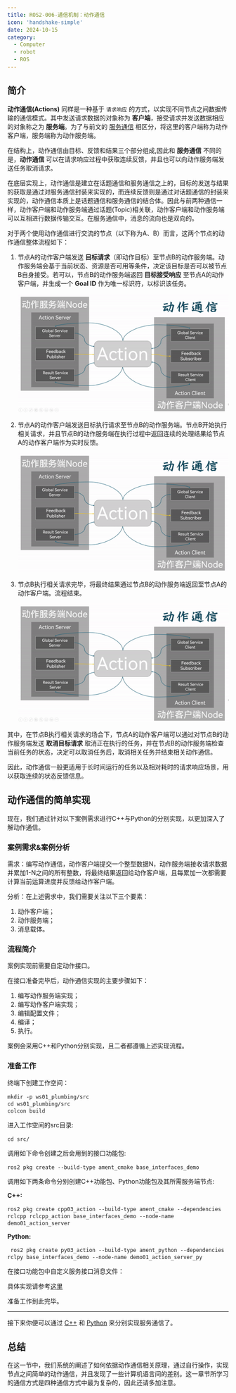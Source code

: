 ```yaml
---
title: ROS2-006-通信机制：动作通信 
icon: 'handshake-simple'
date: 2024-10-15
category:
  - Computer
  - robot
  - ROS
---
```


## 简介

**动作通信(Actions)** 同样是一种基于 `请求响应` 的方式，以实现不同节点之间数据传输的通信模式。其中发送请求数据的对象称为 **客户端**，接受请求并发送数据相应的对象称之为 **服务端**。为了与前文的 [服务通信](./2024_10_03.md) 相区分，将这里的客户端称为动作客户端，服务端称为动作服务端。

在结构上，动作通信由目标、反馈和结果三个部分组成,因此和 **服务通信** 不同的是，**动作通信** 可以在请求响应过程中获取连续反馈，并且也可以向动作服务端发送任务取消请求。

在底层实现上，动作通信是建立在话题通信和服务通信之上的，目标的发送与结果的获取是通过对服务通信封装来实现的，而连续反馈则是通过对话题通信的封装来实现的，动作通信本质上是话题通信和服务通信的结合体。因此与前两种通信一样，动作客户端和动作服务端通过话题(Topic)相关联，动作客户端和动作服务端可以互相进行数据传输交互。在服务通信中，消息的流向也是双向的。

对于两个使用动作通信进行交流的节点（以下称为A、B）而言，这两个节点的动作通信整体流程如下：

1. 节点A的动作客户端发送 **目标请求**（即动作目标）至节点B的动作服务端。动作服务端会基于当前状态、资源是否可用等条件，决定该目标是否可以被节点B自身接受。若可以，节点B的动作服务端返回 **目标接受响应** 至节点A的动作客户端，并生成一个 **Goal ID** 作为唯一标识符，以标识该任务。

    ![动作通信_过程一](./assets/Action_Communications_First.gif)

2. 节点A的动作客户端发送目标执行请求至节点B的动作服务端。节点B开始执行相关请求，并且节点B的动作服务端在执行过程中返回连续的处理结果给节点A的动作客户端作为实时反馈。

    ![动作通信_过程二](./assets/Action_Communications_Second.gif)

3. 节点B执行相关请求完毕，将最终结果通过节点B的动作服务端返回至节点A的动作客户端。流程结束。

    ![动作通信_过程三](./assets/Action_Communications_Third.gif)

其中，在节点B执行相关请求的场合下，节点A的动作客户端可以通过对节点B的动作服务端发送 **取消目标请求** 取消正在执行的任务，并在节点B的动作服务端检查当前任务的状态，决定可以取消任务后，取消相关任务并结束相关动作通信。

因此，动作通信一般更适用于长时间运行的任务以及相对耗时的请求响应场景，用以获取连续的状态反馈信息。

## 动作通信的简单实现

现在，我们通过针对以下案例需求进行C++与Python的分别实现，以更加深入了解动作通信。

### 案例需求&案例分析

需求：编写动作通信，动作客户端提交一个整型数据N，动作服务端接收请求数据并累加1-N之间的所有整数，将最终结果返回给动作客户端，且每累加一次都需要计算当前运算进度并反馈给动作客户端。

分析：在上述需求中，我们需要关注以下三个要素：

1. 动作客户端；
2. 动作服务端；
3. 消息载体。

### 流程简介

案例实现前需要自定动作接口。

在接口准备完毕后，动作通信实现的主要步骤如下：

1. 编写动作服务端实现；
2. 编写动作客户端实现；
3. 编辑配置文件；
4. 编译；
5. 执行。

案例会采用C++和Python分别实现，且二者都遵循上述实现流程。

### 准备工作

终端下创建工作空间：

```shell
mkdir -p ws01_plumbing/src
cd ws01_plumbing/src
colcon build
```

进入工作空间的src目录:

```shell
cd src/
```

调用如下命令创建之后会用到的接口功能包:

```shell
ros2 pkg create --build-type ament_cmake base_interfaces_demo

```

调用如下两条命令分别创建C++功能包、Python功能包及其所需服务端节点:

**C++:**

```shell
ros2 pkg create cpp03_action --build-type ament_cmake --dependencies rclcpp rclcpp_action base_interfaces_demo --node-name demo01_action_server
```

**Python:**

```shell
 ros2 pkg create py03_action --build-type ament_python --dependencies rclpy base_interfaces_demo --node-name demo01_action_server_py
```

在接口功能包中自定义服务接口消息文件：

具体实现请参考[这里](./2024_10_15_002.md)

准备工作到此完毕。

---

接下来你便可以通过 [C++](./2024_10_16.md) 和 [Python](./2024_10_16_002.md) 来分别实现服务通信了。

## 总结

在这一节中，我们系统的阐述了如何依据动作通信相关原理，通过自行操作，实现节点之间简单的动作通信，并且发现了一些计算机语言间的差别。这一章节所学习的通信方式是四种通信方式中最为复杂的，因此还请多加注意。

